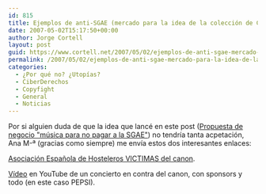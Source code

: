 ```yaml
---
id: 815
title: Ejemplos de anti-SGAE (mercado para la idea de la colección de CDs)
date: 2007-05-02T15:17:50+00:00
author: Jorge Cortell
layout: post
guid: https://www.cortell.net/2007/05/02/ejemplos-de-anti-sgae-mercado-para-la-idea-de-la-coleccion-de-cds/
permalink: /2007/05/02/ejemplos-de-anti-sgae-mercado-para-la-idea-de-la-coleccion-de-cds/
categories:
  - ¿Por qué no? ¿Utopías?
  - CiberDerechos
  - Copyfight
  - General
  - Noticias
---
```

Por si alguien duda de que la idea que lancé en este post (<a title="post" target="_blank" href="https://www.cortell.net/2007/04/27/propuesta-de-negocio-musica-para-no-pagar-a-la-sgae/">Propuesta de negocio "música para no pagar a la SGAE"</a>) no tendrí­a tanta acpetación, Ana M-ª (gracias como siempre) me enví­a estos dos interesantes enlaces:<a title="VACHE" target="_blank" href="https://www.asociacionvache.com/" />

<a title="VACHE" target="_blank" href="https://www.asociacionvache.com/">Asociación Española de Hosteleros VICTIMAS del canon</a>.

<a title="Ví­deo Hosteleros en acción" target="_blank" href="https://www.youtube.com/watch?v=YfzQXSgg4k4">Ví­deo</a> en YouTube de un concierto en contra del canon, con sponsors y todo (en este caso PEPSI).